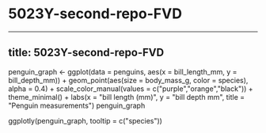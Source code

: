 # 5023Y-second-repo-FVD
---
title: 5023Y-second-repo-FVD
---




penguin_graph <- ggplot(data = penguins, aes(x = bill_length_mm, y = bill_depth_mm)) +
  geom_point(aes(size = body_mass_g, 
                 color = species),
             alpha = 0.4) +
  scale_color_manual(values = c("purple","orange","black")) +
  theme_minimal() +
  labs(x = "bill length (mm)",
       y = "bill depth mm",
       title = "Penguin measurements")
penguin_graph

ggplotly(penguin_graph, tooltip = c("species"))

